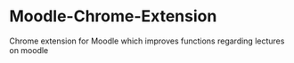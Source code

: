 # Moodle-Chrome-Extension
Chrome extension for Moodle which improves functions regarding lectures on moodle
